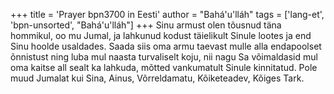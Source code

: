 +++
title = 'Prayer bpn3700 in Eesti'
author = "Bahá'u'lláh"
tags = ['lang-et', 'bpn-unsorted', "Bahá'u'lláh"]
+++
Sinu armust olen tõusnud täna hommikul, oo mu Jumal, ja lahkunud kodust täielikult Sinule lootes ja end Sinu hoolde usaldades. Saada siis oma armu taevast mulle alla endapoolset õnnistust ning luba mul naasta turvaliselt koju, nii nagu Sa võimaldasid mul oma kaitse all sealt ka lahkuda, mõtted vankumatult Sinule kinnitatud.
Pole muud Jumalat kui Sina, Ainus, Võrreldamatu, Kõiketeadev, Kõiges Tark.
